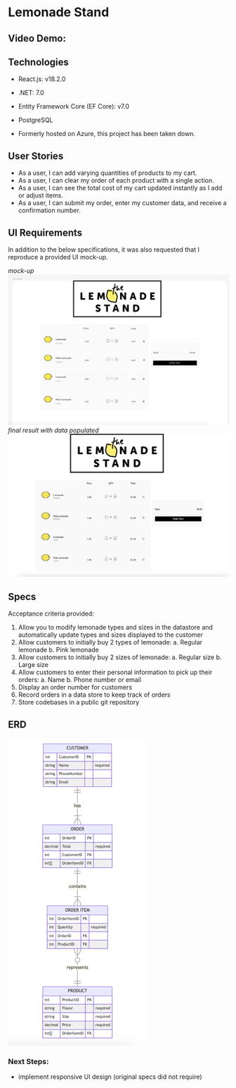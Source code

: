 # Lemonade Stand
## Video Demo: 

## Technologies
* React.js: v18.2.0
* .NET: 7.0
* Entity Framework Core (EF Core): v7.0
* PostgreSQL

* Formerly hosted on Azure, this project has been taken down. 

## User Stories
* As a user, I can add varying quantities of products to my cart.
* As a user, I can clear my order of each product with a single action.
* As a user, I can see the total cost of my cart updated instantly as I add or adjust items.
* As a user, I can submit my order, enter my customer data, and receive a confirmation number.

## UI Requirements 
In addition to the below specifications, it was also requested that I reproduce a provided UI mock-up. 

_mock-up_
![Provided Mockup](mockup.png)
_final result with data populated_
![My Finished App](Final.jpg)

## Specs
Acceptance criteria provided: 
1. Allow you to modify lemonade types and sizes in the datastore and automatically update types and sizes displayed to the customer 
2. Allow customers to initially buy 2 types of lemonade:
  a. Regular lemonade 
  b. Pink lemonade 
2. Allow customers to initially buy 2 sizes of lemonade: 
  a. Regular size 
  b. Large size 
3. Allow customers to enter their personal information to pick up their orders: 
  a. Name 
  b. Phone number or email 
4. Display an order number for customers 
5. Record orders in a data store to keep track of orders 
6. Store codebases in a public git repository 


## ERD
![ERD](<Lemonade ERD.png>)


### Next Steps:
- implement responsive UI design (original specs did not require)
